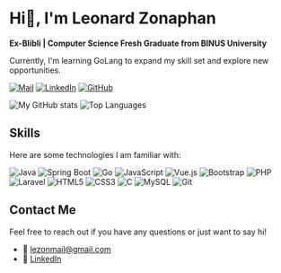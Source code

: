 # Hi👋, I'm Leonard Zonaphan
**Ex-Blibli | Computer Science Fresh Graduate from BINUS University**

Currently, I'm learning GoLang to expand my skill set and explore new opportunities.

[![Mail](https://img.shields.io/badge/Gmail-D14836?style=flat&logo=gmail&logoColor=white)](mailto:lezonmail@gmail.com)
[![LinkedIn](https://img.shields.io/badge/linkedin-%230077B5.svg?style=flat&logo=linkedin&logoColor=white)](https://www.linkedin.com/in/leonard-zonaphan)
[![GitHub](https://img.shields.io/badge/github-%23121011.svg?style=flat&logo=github&logoColor=white)](https://github.com/Lezonn)

![My GitHub stats](https://github-readme-stats.vercel.app/api?username=Lezonn&theme=tokyonight&show_icons=true)
![Top Languages](https://github-readme-stats.vercel.app/api/top-langs/?username=Lezonn&layout=compact&theme=tokyonight&langs_count=8)

## Skills
Here are some technologies I am familiar with:

![Java](https://img.shields.io/badge/java-%23ED8B00.svg?style=for-the-badge&logo=openjdk&logoColor=white)
![Spring Boot](https://img.shields.io/badge/Spring_Boot-F2F4F9?style=for-the-badge&logo=spring-boot)
![Go](https://img.shields.io/badge/Go-00ADD8?style=for-the-badge&logo=go&logoColor=white)
![JavaScript](https://img.shields.io/badge/javascript-%23323330.svg?style=for-the-badge&logo=javascript&logoColor=%23F7DF1E)
![Vue.js](https://img.shields.io/badge/Vue.js-35495E?style=for-the-badge&logo=vue.js&logoColor=4FC08D)
![Bootstrap](https://img.shields.io/badge/bootstrap-%23563D7C.svg?style=for-the-badge&logo=bootstrap&logoColor=white)
![PHP](https://img.shields.io/badge/php-%23777BB4.svg?style=for-the-badge&logo=php&logoColor=white)
![Laravel](https://img.shields.io/badge/laravel-%23FF2D20.svg?style=for-the-badge&logo=laravel&logoColor=white)
![HTML5](https://img.shields.io/badge/HTML5-E34F26?style=for-the-badge&logo=html5&logoColor=white)
![CSS3](https://img.shields.io/badge/CSS3-1572B6?style=for-the-badge&logo=css3&logoColor=white)
![C](https://img.shields.io/badge/c-%2300599C.svg?style=for-the-badge&logo=c&logoColor=white)
![MySQL](https://img.shields.io/badge/mysql-%2300f.svg?style=for-the-badge&logo=mysql&logoColor=white)
![Git](https://img.shields.io/badge/git-%23F05033.svg?style=for-the-badge&logo=git&logoColor=white)

## Contact Me
Feel free to reach out if you have any questions or just want to say hi!

- 📧 [lezonmail@gmail.com](mailto:lezonmail@gmail.com)
- 💼 [LinkedIn](https://www.linkedin.com/in/leonard-zonaphan)
